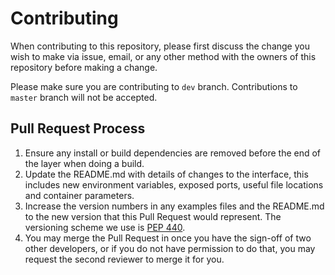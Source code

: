 # Contributing

When contributing to this repository, please first discuss the change you wish to make via issue,
email, or any other method with the owners of this repository before making a change. 

Please make sure you are contributing to `dev` branch. Contributions to `master` branch will not be accepted.

## Pull Request Process

1. Ensure any install or build dependencies are removed before the end of the layer when doing a 
   build.
2. Update the README.md with details of changes to the interface, this includes new environment 
   variables, exposed ports, useful file locations and container parameters.
3. Increase the version numbers in any examples files and the README.md to the new version that this
   Pull Request would represent. The versioning scheme we use is [PEP 440](https://www.python.org/dev/peps/pep-0440).
4. You may merge the Pull Request in once you have the sign-off of two other developers, or if you 
   do not have permission to do that, you may request the second reviewer to merge it for you.
